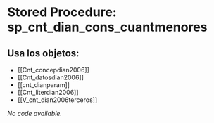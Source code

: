 # Stored Procedure: sp_cnt_dian_cons_cuantmenores

## Usa los objetos:
- [[Cnt_concepdian2006]]
- [[Cnt_datosdian2006]]
- [[cnt_dianparam]]
- [[Cnt_literdian2006]]
- [[V_cnt_dian2006terceros]]

*No code available.*
